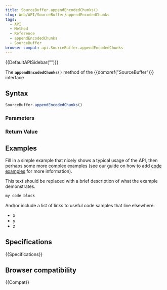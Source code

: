 ```yaml
---
title: SourceBuffer.appendEncodedChunks()
slug: Web/API/SourceBuffer/appendEncodedChunks
tags:
  - API
  - Method
  - Reference
  - appendEncodedChunks
  - SourceBuffer
browser-compat: api.SourceBuffer.appendEncodedChunks
---
```

{{DefaultAPISidebar("")}}

The **`appendEncodedChunks()`** method of the {{domxref("SourceBuffer")}} interface 

## Syntax

```js
SourceBuffer.appendEncodedChunks()
```

### Parameters



### Return Value



## Examples

Fill in a simple example that nicely shows a typical usage of the API, then perhaps some more complex examples (see our guide on how to add [code examples](/en-US/docs/MDN/Contribute/Structures/Code_examples) for more information).

This text should be replaced with a brief description of what the example demonstrates.

```js
my code block
```

And/or include a list of links to useful code samples that live elsewhere:

*   x
*   y
*   z

## Specifications

{{Specifications}}

## Browser compatibility

{{Compat}}

